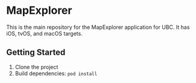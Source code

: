 # MapExplorer

This is the main repository for the MapExplorer application for UBC.
It has iOS, tvOS, and macOS targets.

## Getting Started

1. Clone the project
2. Build dependencies: `pod install`

